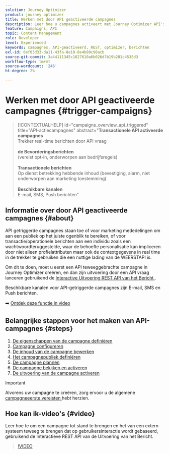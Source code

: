```yaml
---
solution: Journey Optimizer
product: journey optimizer
title: Werken met door API geactiveerde campagnes
description: Leer hoe u campagnes activeert met Journey Optimizer API's.
feature: Campaigns, API
topic: Content Management
role: Developer
level: Experienced
keywords: campagnes, API-geactiveerd, REST, optimizer, berichten
exl-id: 0ef03d33-da11-43fa-8e10-8e4b80c90acb
source-git-commit: 3a44111345c1627610a6b026d7b19b281c4538d3
workflow-type: tm+mt
source-wordcount: '246'
ht-degree: 2%

---
```



# Werken met door API geactiveerde campagnes {#trigger-campaigns}

>[!CONTEXTUALHELP]
>id="campaigns_overview_api_triggered"
>title="API-actiecampagnes"
>abstract="**Transactionele API activeerde campagnes**<br/> Trekker real-time berichten door API vraag <br/><br/>**de Bevorderingsberichten**<br/> (vereist opt-in, onderworpen aan bedrijfsregels) <br/><br/>**Transactionele berichten**<br/> Op dienst betrekking hebbende inhoud (bevestiging, alarm, niet onderworpen aan marketing toestemming) <br/><br/>**Beschikbare kanalen**<br/> E-mail, SMS, Push berichten"

## Informatie over door API geactiveerde campagnes {#about}

API getriggerde campagnes staan toe of voor marketing mededelingen om aan een publiek op het juiste ogenblik te bereiken, of voor transactie/operationele berichten aan een individu zoals een wachtwoordteruggestelde, waar de behoefte personalisatie kan impliceren door niet alleen profielattributen maar ook de contextgegevens in real time in de trekker te gebruiken die een nuttige lading van de WEERSTAPI is.

Om dit te doen, moet u eerst een API teweeggebrachte campagne in Journey Optimizer creëren, en dan zijn uitvoering door een API vraag lanceren gebruikend de [ Interactive Uitvoering REST API van het Bericht ](https://developer.adobe.com/journey-optimizer-apis/references/messaging/#tag/execution).

Beschikbare kanalen voor API-getriggerde campagnes zijn E-mail, SMS en Push berichten.

➡️ [Ontdek deze functie in video](#video)

## Belangrijke stappen voor het maken van API-campagnes {#steps}

1. [De eigenschappen van de campagne definiëren](api-triggered-campaign-properties.md)
1. [Campagne configureren](api-triggered-campaign-action.md)
1. [De inhoud van de campagne bewerken](api-triggered-campaign-content.md)
1. [Het campagnepubliek definiëren](api-triggered-campaign-audience.md)
1. [De campagne plannen](api-triggered-campaign-schedule.md)
1. [De campagne bekijken en activeren](review-activate-api-triggered-campaign.md)
1. [De uitvoering van de campagne activeren](trigger-campaigns.md)

>[!IMPORTANT]
>
>Alvorens uw campagne te creëren, zorg ervoor u de algemene [ campagneeerste vereisten ](../campaigns/get-started-with-campaigns.md#prerequisites) hebt herzien.

## Hoe kan ik-video&#39;s {#video}

Leer hoe te om een campagne tot stand te brengen en het van een extern systeem teweeg te brengen dat op gebruikersinteractie wordt gebaseerd, gebruikend de Interactieve REST API van de Uitvoering van het Bericht.

>[!VIDEO](https://video.tv.adobe.com/v/3425358?quality=12)
